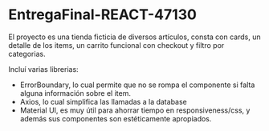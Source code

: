 # EntregaFinal-REACT-47130

El proyecto es una tienda ficticia de diversos artículos, consta con cards, un detalle de los items, un carrito funcional con checkout y filtro por categorias.

Incluí varias librerias:

- ErrorBoundary, lo cual permite que no se rompa el componente si falta alguna información sobre el item.
- Axios, lo cual simplifica las llamadas a la database
- Material UI, es muy útil para ahorrar tiempo en responsiveness/css, y además sus componentes son estéticamente apropiados.
